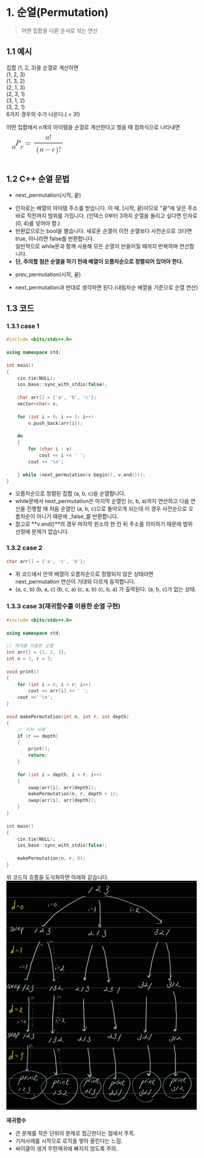 # 1. 순열(Permutation)   
> 어떤 집합을 다른 순서로 섞는 연산   
   
## 1.1 예시   
집합 (1, 2, 3)을 순열로 계산하면   
(1, 2, 3)   
(1, 3, 2)   
(2, 1, 3)   
(2, 3, 1)   
(3, 1, 2)   
(3, 2, 1)   
6가지 경우의 수가 나온다.( = 3!)   

어떤 집합에서 n개의 아이템을 순열로 계산한다고 했을 때 점화식으로 나타내면   
<img src="/Images/순열점화식.png" alt="순열점화식"></img><br/>

## 1.2 C++ 순열 문법
* next_permutation(시작, 끝)
- 인자로는 배열의 아이템 주소를 받습니다.
이 때, [시작, 끝)이므로 "끝"에 넣은 주소 바로 직전까지 범위를 가집니다.
(인덱스 0부터 3까지 순열을 돌리고 싶다면 인자로 (0, 4)를 넣어야 함.)   
- 반환값으로는 bool을 뱉습니다. 새로운 순열이 이전 순열보다 사전순으로 크다면 true, 아니라면 false를 반환합니다.   
일반적으로 while문과 함께 사용해 모든 순열이 만들어질 때까지 반복하며 연산합니다.
- **단, 주의할 점은 순열을 하기 전에 배열이 오름차순으로 정렬되어 있어야 한다.**

* prev_permutation(시작, 끝)
- next_permutation과 반대로 생각하면 된다.(내림차순 배열을 기준으로 순열 연산)

## 1.3 코드
### 1.3.1 case 1
```c++
#include <bits/stdc++.h>

using namespace std;

int main()
{
    cin.tie(NULL);
    ios_base::sync_with_stdio(false);

    char arr[] = {'a', 'b', 'c'};
    vector<char> v;

    for (int i = 0; i <= 2; i++)
        v.push_back(arr[i]);

    do
    {
        for (char i : v)
            cout << i << ' ';
        cout << '\n';
        
    } while (next_permutation(v.begin(), v.end()));
}
```
- 오름차순으로 정렬된 집합 (a, b, c)을 순열합니다.   
- while문에서 next_permutation은 마지막 순열인 (c, b, a)까지 연산하고 다음 연산을 진행할 때 처음 순열인 (a, b, c)으로 돌아오게 되는데 이 경우 사전순으로 오름차순이 아니기 때문에 _false_를 반환합니다.
- 참고로 **v.end()**의 경우 마지막 원소의 한 칸 뒤 주소를 의미하기 때문에 범위 선정에 문제가 없습니다.

### 1.3.2 case 2
```c++
char arr[] = {'a', 'c', 'b'};
```
- 위 코드에서 만약 배열이 오름차순으로 정렬되지 않은 상태라면 next_permutation 연산이 기대와 다르게 동작합니다.
- (a, c, b) (b, a, c) (b, c, a) (c, a, b) (c, b, a) 가 출력된다. (a, b, c)가 없는 상태.

### 1.3.3 case 3(재귀함수를 이용한 순열 구현)
```c++
#include <bits/stdc++.h>

using namespace std;

// 재귀를 이용한 순열
int arr[] = {1, 2, 3};
int n = 3, r = 3;

void print()
{
    for (int i = 0; i < r; i++)
        cout << arr[i] << ' ';
    cout << '\n';
}

void makePermutation(int n, int r, int depth)
{
    // 기저 사례
    if (r == depth)
    {
        print();
        return;
    }

    for (int i = depth; i < r; i++)
    {
        swap(arr[i], arr[depth]);
        makePermutation(n, r, depth + 1);
        swap(arr[i], arr[depth]);
    }
}

int main()
{
    cin.tie(NULL);
    ios_base::sync_with_stdio(false);

    makePermutation(n, r, 0);
}
```
위 코드의 흐름을 도식화하면 아래와 같습니다.   
<img src="/Images/재귀_순열.jpg" width="500px" height="600px" alt="재귀_순열"></img><br/>

**재귀함수**
- 큰 문제를 작은 단위의 문제로 접근한다는 점에서 주목.
- 기저사례를 시작으로 로직을 쌓아 올린다는 느낌.
- 싸이클이 생겨 무한재귀에 빠지지 않도록 주의.
